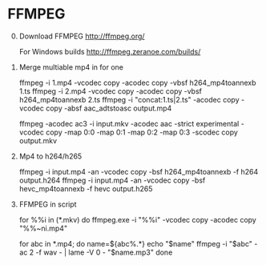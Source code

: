 FFMPEG
====================================

0. Download FFMPEG
    http://ffmpeg.org/

    For Windows builds
    http://ffmpeg.zeranoe.com/builds/

1. Merge multiable mp4 in for one
    
    ffmpeg -i 1.mp4 -vcodec copy -acodec copy -vbsf h264_mp4toannexb 1.ts
    ffmpeg -i 2.mp4 -vcodec copy -acodec copy -vbsf h264_mp4toannexb 2.ts
    ffmpeg -i "concat:1.ts|2.ts" -acodec copy -vcodec copy -absf aac_adtstoasc output.mp4

    ffmpeg -acodec ac3 -i input.mkv -acodec aac -strict experimental -vcodec copy -map 0:0 -map 0:1 -map 0:2 -map 0:3 -scodec copy output.mkv

2. Mp4 to h264/h265

    ffmpeg -i input.mp4 -an -vcodec copy -bsf h264_mp4toannexb -f h264 output.h264
    ffmpeg -i input.mp4 -an -vcodec copy -bsf hevc_mp4toannexb -f hevc output.h265

3. FFMPEG in script

    for %%i in (*.mkv) do ffmpeg.exe -i "%%i" -vcodec copy -acodec copy "%%~ni.mp4"

    for abc in *.mp4; do
        name=${abc%.*}
        echo "$name"
        ffmpeg -i "$abc" -ac 2 -f wav - | lame -V 0 - "$name.mp3"
    done

